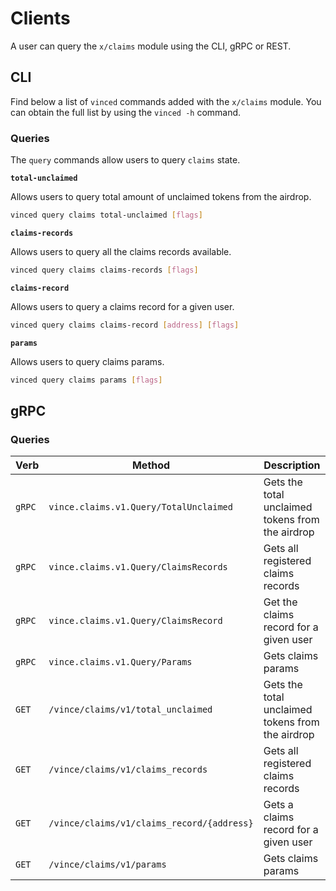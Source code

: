 <!--
order: 7
-->

# Clients

A user can query the `x/claims` module using the CLI, gRPC or REST.

## CLI

Find below a list of `vinced` commands added with the `x/claims` module. You can obtain the full list by using the `vinced -h` command.

### Queries

The `query` commands allow users to query `claims` state.

**`total-unclaimed`**

Allows users to query total amount of unclaimed tokens from the airdrop.

```bash
vinced query claims total-unclaimed [flags]
```

**`claims-records`**

Allows users to query all the claims records available.

```bash
vinced query claims claims-records [flags]
```

**`claims-record`**

Allows users to query a claims record for a given user.

```bash
vinced query claims claims-record [address] [flags]
```

**`params`**

Allows users to query claims params.

```bash
vinced query claims params [flags]
```

## gRPC

### Queries

| Verb   | Method                                     | Description                                      |
|--------|--------------------------------------------|--------------------------------------------------|
| `gRPC` | `vince.claims.v1.Query/TotalUnclaimed`     | Gets the total unclaimed tokens from the airdrop |
| `gRPC` | `vince.claims.v1.Query/ClaimsRecords`      | Gets all registered claims records               |
| `gRPC` | `vince.claims.v1.Query/ClaimsRecord`       | Get the claims record for a given user            |
| `gRPC` | `vince.claims.v1.Query/Params`             | Gets claims params                               |
| `GET`  | `/vince/claims/v1/total_unclaimed`         | Gets the total unclaimed tokens from the airdrop |
| `GET`  | `/vince/claims/v1/claims_records`          | Gets all registered claims records               |
| `GET`  | `/vince/claims/v1/claims_record/{address}` | Gets a claims record for a given user            |
| `GET`  | `/vince/claims/v1/params`                  | Gets claims params                               |
